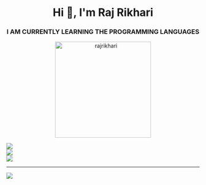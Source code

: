 <!-- [![MasterHead](https://user-images.githubusercontent.com/74038190/225813708-98b745f2-7d22-48cf-9150-083f1b00d6c9.gif)](https://rishavchanda.io) -->

<h1 align="center">Hi 👋, I'm Raj Rikhari</h1>
<h3 align="center">I AM CURRENTLY LEARNING THE PROGRAMMING LANGUAGES</h3>





<p align="center"> <img src="https://komarev.com/ghpvc/?username=rajrikhari&label=Profile%20views&color=0e75b6&style=flat" alt="rajrikhari" width="250"/> </p>




![](https://github-readme-stats.vercel.app/api?username=createXcodes&theme=dark&hide_border=false&include_all_commits=false&count_private=false)<br/>
![](https://github-readme-streak-stats.herokuapp.com/?user=createXcodes&theme=dark&hide_border=false)<br/>
![](https://github-readme-stats.vercel.app/api/top-langs/?username=createXcodes&theme=dark&hide_border=false&include_all_commits=false&count_private=false&layout=compact)

---
[![](https://visitcount.itsvg.in/api?id=createXcodes&icon=0&color=0)](https://visitcount.itsvg.in)


